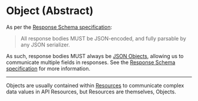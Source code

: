 # Object (Abstract)

As per the [Response Schema specification]:

> All response bodies MUST be JSON-encoded, and fully parsable by any JSON serializer.

As such, response bodies MUST always be [JSON Objects](https://json-schema.org/understanding-json-schema/reference/object.html), allowing us to communicate
multiple fields in responses. See the [Response Schema specification] for more information. 

---

Objects are usually contained within [Resources] to communicate complex data values in API Resources, but Resources
are themselves, Objects.

[Response Schema specification]: ../Schema.md
[Resources]: Resource.md